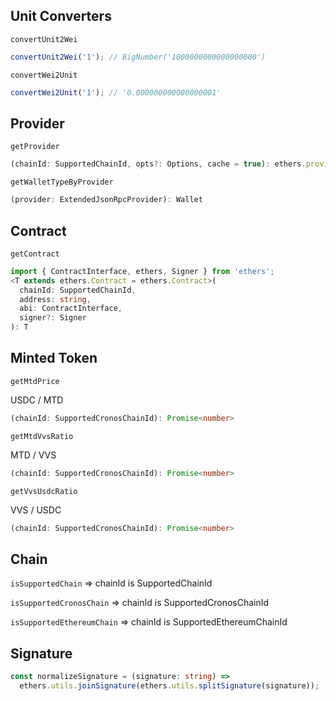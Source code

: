 ## Unit Converters

`convertUnit2Wei`

```ts
convertUnit2Wei('1'); // BigNumber('1000000000000000000')
```

`convertWei2Unit`

```ts
convertWei2Unit('1'); // '0.000000000000000001'
```

## Provider

`getProvider`

```ts
(chainId: SupportedChainId, opts?: Options, cache = true): ethers.providers.JsonRpcProvider;
```

`getWalletTypeByProvider`

```ts
(provider: ExtendedJsonRpcProvider): Wallet
```

## Contract

`getContract`

```ts
import { ContractInterface, ethers, Signer } from 'ethers';
<T extends ethers.Contract = ethers.Contract>(
  chainId: SupportedChainId,
  address: string,
  abi: ContractInterface,
  signer?: Signer
): T
```

## Minted Token

`getMtdPrice`

USDC / MTD

```ts
(chainId: SupportedCronosChainId): Promise<number>
```

`getMtdVvsRatio`

MTD / VVS

```ts
(chainId: SupportedCronosChainId): Promise<number>
```

`getVvsUsdcRatio`

VVS / USDC

```ts
(chainId: SupportedCronosChainId): Promise<number>
```

## Chain

`isSupportedChain` => chainId is SupportedChainId

`isSupportedCronosChain` => chainId is SupportedCronosChainId

`isSupportedEthereumChain` => chainId is SupportedEthereumChainId

## Signature

```ts
const normalizeSignature = (signature: string) =>
  ethers.utils.joinSignature(ethers.utils.splitSignature(signature));
```
